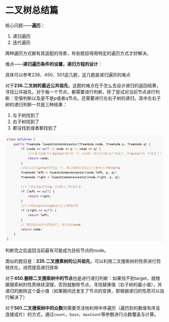 # 二叉树总结篇

核心问题——**遍历**：

1. 递归遍历
2. 迭代遍历

两种遍历方式都有其适配的场景，有些题目得用特定的遍历方式才好解决。

难点——**递归遍历条件的设置，递归方程的设计**：

具体可以参考236、450、501这几题，这几题是递归遍历的难点

对于**236.二叉树的最近公共祖先**，这题的难点在于怎么去设计递归的返回结果，寻找公共祖先，对于每一个节点，都需要进行判断，除了尝试对当前节点进行判断：空值判断以及是不是p或者q节点。还需要进行左右子树的递归，其中左右子树的递归判断一共是三种结果：

1. 左子树找到了
2. 右子树找到了
3. 都没找到或者都找到了

![image-20241115231329911](./images/image-20241115231329911.png)

判断完之后返回当前最有可能成为目标节点的node。

类似的题目是：**235.二叉搜素树的公共祖先**，可以利用二叉搜索树的性质进行剪枝优化，进而提高递归效率

对于**450.删除二叉搜索树中的节点**也是进行递归判断：如果找不到target，就根据搜索树的性质继续深搜，否则就删除节点，寻找替换值（右子树的最小值），并递归的删除这个最小值（如果期间还发生了节点的变换，那根据递归的性质可以自行解决了）

对于**501.二叉搜索树中的众数**则需要灵活地利用中序遍历（遍历到的数值有序且连接成片）的方式，通过`count`，`base`，`maxCount`等参数进行众数覆盖与计算。

